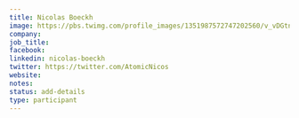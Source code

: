 ```yaml
---
title: Nicolas Boeckh
image: https://pbs.twimg.com/profile_images/1351987572747202560/v_vDGtnX_400x400.png
company: 
job_title: 
facebook:
linkedin: nicolas-boeckh
twitter: https://twitter.com/AtomicNicos
website: 
notes:
status: add-details
type: participant
---
```


